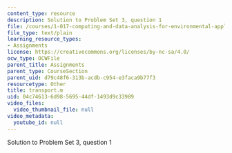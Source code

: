 ```yaml
---
content_type: resource
description: Solution to Problem Set 3, question 1
file: /courses/1-017-computing-and-data-analysis-for-environmental-applications-fall-2003/04c746136d98569544df1493d9c33989_transport.m
file_type: text/plain
learning_resource_types:
- Assignments
license: https://creativecommons.org/licenses/by-nc-sa/4.0/
ocw_type: OCWFile
parent_title: Assignments
parent_type: CourseSection
parent_uid: d79c48f6-313b-acdb-c954-e3faca9b77f3
resourcetype: Other
title: transport.m
uid: 04c74613-6d98-5695-44df-1493d9c33989
video_files:
  video_thumbnail_file: null
video_metadata:
  youtube_id: null
---
```

Solution to Problem Set 3, question 1